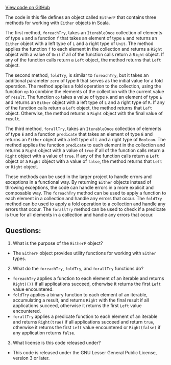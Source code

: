 [View code on GitHub](https://github.com/alephium/alephium/blob/master/util/src/main/scala/org/alephium/util/EitherF.scala)

The code in this file defines an object called `EitherF` that contains three methods for working with `Either` objects in Scala. 

The first method, `foreachTry`, takes an `IterableOnce` collection of elements of type `E` and a function `f` that takes an element of type `E` and returns an `Either` object with a left type of `L` and a right type of `Unit`. The method applies the function `f` to each element in the collection and returns a `Right` object with a value of `Unit` if all of the function calls return a `Right` object. If any of the function calls return a `Left` object, the method returns that `Left` object.

The second method, `foldTry`, is similar to `foreachTry`, but it takes an additional parameter `zero` of type `R` that serves as the initial value for a fold operation. The method applies a fold operation to the collection, using the function `op` to combine the elements of the collection with the current value of `result`. The function `op` takes a value of type `R` and an element of type `E` and returns an `Either` object with a left type of `L` and a right type of `R`. If any of the function calls return a `Left` object, the method returns that `Left` object. Otherwise, the method returns a `Right` object with the final value of `result`.

The third method, `forallTry`, takes an `IterableOnce` collection of elements of type `E` and a function `predicate` that takes an element of type `E` and returns an `Either` object with a left type of `L` and a right type of `Boolean`. The method applies the function `predicate` to each element in the collection and returns a `Right` object with a value of `true` if all of the function calls return a `Right` object with a value of `true`. If any of the function calls return a `Left` object or a `Right` object with a value of `false`, the method returns that `Left` or `Right` object.

These methods can be used in the larger project to handle errors and exceptions in a functional way. By returning `Either` objects instead of throwing exceptions, the code can handle errors in a more explicit and composable way. The `foreachTry` method can be used to apply a function to each element in a collection and handle any errors that occur. The `foldTry` method can be used to apply a fold operation to a collection and handle any errors that occur. The `forallTry` method can be used to check if a predicate is true for all elements in a collection and handle any errors that occur.
## Questions: 
 1. What is the purpose of the `EitherF` object?
- The `EitherF` object provides utility functions for working with `Either` types.

2. What do the `foreachTry`, `foldTry`, and `forallTry` functions do?
- `foreachTry` applies a function to each element of an iterable and returns `Right(())` if all applications succeed, otherwise it returns the first `Left` value encountered.
- `foldTry` applies a binary function to each element of an iterable, accumulating a result, and returns `Right` with the final result if all applications succeed, otherwise it returns the first `Left` value encountered.
- `forallTry` applies a predicate function to each element of an iterable and returns `Right(true)` if all applications succeed and return `true`, otherwise it returns the first `Left` value encountered or `Right(false)` if any application returns `false`.

3. What license is this code released under?
- This code is released under the GNU Lesser General Public License, version 3 or later.
